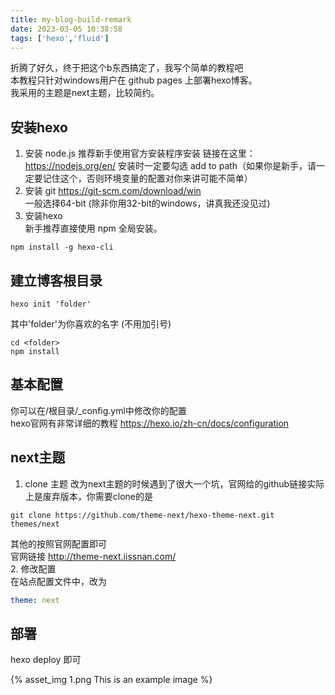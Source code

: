 ```yaml
---
title: my-blog-build-remark
date: 2023-03-05 10:38:58
tags: ['hexo','fluid']
---
```

折腾了好久，终于把这个b东西搞定了，我写个简单的教程吧  
本教程只针对windows用户在 github pages 上部署hexo博客。  
我采用的主题是next主题，比较简约。  

## 安装hexo
1. 安装 node.js
推荐新手使用官方安装程序安装 链接在这里：https://nodejs.org/en/
安装时一定要勾选 add to path（如果你是新手，请一定要记住这个，否则环境变量的配置对你来讲可能不简单）
2. 安装 git
https://git-scm.com/download/win  
一般选择64-bit (除非你用32-bit的windows，讲真我还没见过)  
3. 安装hexo  
新手推荐直接使用 npm 全局安装。
```
npm install -g hexo-cli
```
## 建立博客根目录
``` shell
hexo init 'folder' 
 ```
其中'folder'为你喜欢的名字 (不用加引号)

``` shell
cd <folder>
npm install
```


## 基本配置
你可以在/根目录/_config.yml中修改你的配置  
hexo官网有非常详细的教程
https://hexo.io/zh-cn/docs/configuration 

## next主题


1. clone 主题
改为next主题的时候遇到了很大一个坑，官网给的github链接实际上是废弃版本，你需要clone的是
``` shell
git clone https://github.com/theme-next/hexo-theme-next.git themes/next
```
其他的按照官网配置即可  
官网链接 http://theme-next.iissnan.com/  
2. 修改配置  
在站点配置文件中，改为
```yml
theme: next
```

## 部署
hexo deploy 即可

{% asset_img 1.png This is an example image %}